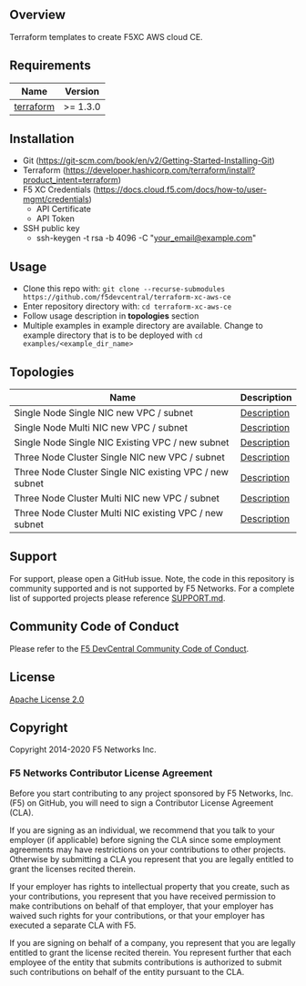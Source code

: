 ## Overview

Terraform templates to create F5XC AWS cloud CE.

## Requirements

| Name                                                                                     | Version   |
|------------------------------------------------------------------------------------------|-----------|
| <a name="requirement_terraform"></a> [terraform](https://github.com/hashicorp/terraform) | \>= 1.3.0 |

## Installation

- Git (https://git-scm.com/book/en/v2/Getting-Started-Installing-Git)
- Terraform (https://developer.hashicorp.com/terraform/install?product_intent=terraform)
- F5 XC Credentials (https://docs.cloud.f5.com/docs/how-to/user-mgmt/credentials)
    * API Certificate
    * API Token
- SSH public key
    * ssh-keygen -t rsa -b 4096 -C "your_email@example.com"

## Usage

- Clone this repo with: `git clone --recurse-submodules https://github.com/f5devcentral/terraform-xc-aws-ce`
- Enter repository directory with: `cd terraform-xc-aws-ce`
- Follow usage description in __topologies__ section
- Multiple examples in example directory are available. Change to example directory that is to be deployed
  with `cd examples/<example_dir_name>`

## Topologies

| Name                                                    | Description                                                                             |
|---------------------------------------------------------|-----------------------------------------------------------------------------------------|
| Single Node Single NIC new VPC / subnet                 | [Description](examples/single_node_single_nic_new_vpc_new_subnet/README.md)             |
| Single Node Multi NIC new VPC / subnet                  | [Description](examples/single_node_multi_nic_new_vpc_new_subnet/README.md)              |
| Single Node Single NIC Existing VPC / new subnet        | [Description](examples/single_node_single_nic_existing_vpc_new_subnet/README.md)        |
| Three Node Cluster Single NIC new VPC / subnet          | [Description](examples/three_node_cluster_single_nic_new_vpc_new_subnet/README.md)      |
| Three Node Cluster Single NIC existing VPC / new subnet | [Description](examples/three_node_cluster_single_nic_existing_vpc_new_subnet/README.md) |
| Three Node Cluster Multi NIC new VPC / subnet           | [Description](examples/three_node_cluster_multi_nic_new_vpc_new_subnet/README.md)       |
| Three Node Cluster Multi NIC existing VPC / new subnet  | [Description](examples/three_node_cluster_multi_nic_existing_vpc_new_subnet/README.md)  | 

## Support

For support, please open a GitHub issue. Note, the code in this repository is community supported and is not supported
by F5 Networks. For a complete list of supported projects please reference [SUPPORT.md](SUPPORT.md).

## Community Code of Conduct

Please refer to the [F5 DevCentral Community Code of Conduct](code_of_conduct.md).

## License

[Apache License 2.0](LICENSE)

## Copyright

Copyright 2014-2020 F5 Networks Inc.

### F5 Networks Contributor License Agreement

Before you start contributing to any project sponsored by F5 Networks, Inc. (F5) on GitHub, you will need to sign a
Contributor License Agreement (CLA).

If you are signing as an individual, we recommend that you talk to your employer (if applicable) before signing the CLA
since some employment agreements may have restrictions on your contributions to other projects.
Otherwise by submitting a CLA you represent that you are legally entitled to grant the licenses recited therein.

If your employer has rights to intellectual property that you create, such as your contributions, you represent that you
have received permission to make contributions on behalf of that employer, that your employer has waived such rights for
your contributions, or that your employer has executed a separate CLA with F5.

If you are signing on behalf of a company, you represent that you are legally entitled to grant the license recited
therein.
You represent further that each employee of the entity that submits contributions is authorized to submit such
contributions on behalf of the entity pursuant to the CLA.
